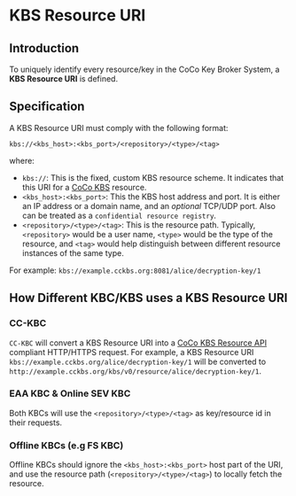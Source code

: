 # KBS Resource URI

## Introduction

To uniquely identify every resource/key in the CoCo Key Broker System, a __KBS Resource URI__ is defined.

## Specification

A KBS Resource URI must comply with the following format:

```plaintext
kbs://<kbs_host>:<kbs_port>/<repository>/<type>/<tag>
```

where:

- `kbs://`: This is the fixed, custom KBS resource scheme. It indicates that this URI for a [CoCo KBS](https://github.com/confidential-containers/kbs/tree/main/kbs) resource.
- `<kbs_host>:<kbs_port>`: This the KBS host address and port. It is either an IP address or a domain name, and an *optional* TCP/UDP port. Also can be treated as a `confidential resource registry`.
- `<repository>/<type>/<tag>`: This is the resource path. Typically, `<repository>` would be a user name, `<type>` would be the type of the resource, and `<tag>` would help distinguish between different resource instances of the same type.

For example: `kbs://example.cckbs.org:8081/alice/decryption-key/1`

## How Different KBC/KBS uses a KBS Resource URI

### CC-KBC

`CC-KBC` will convert a KBS Resource URI into a [CoCo KBS Resource API](https://github.com/confidential-containers/kbs/blob/main/kbs/docs/kbs.yaml#L100) compliant HTTP/HTTPS request.
For example, a KBS Resource URI `kbs://example.cckbs.org/alice/decryption-key/1` will be converted to `http://example.cckbs.org/kbs/v0/resource/alice/decryption-key/1`.

### EAA KBC & Online SEV KBC

Both KBCs will use the `<repository>/<type>/<tag>` as key/resource id in their requests.

### Offline KBCs (e.g FS KBC)

Offline KBCs should ignore the `<kbs_host>:<kbs_port>` host part of the URI, and use the resource path (`<repository>/<type>/<tag>`) to locally fetch the resource.
